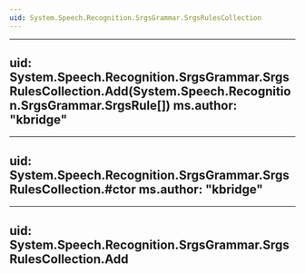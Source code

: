 ```yaml
---
uid: System.Speech.Recognition.SrgsGrammar.SrgsRulesCollection
---
```


---
uid: System.Speech.Recognition.SrgsGrammar.SrgsRulesCollection.Add(System.Speech.Recognition.SrgsGrammar.SrgsRule[])
ms.author: "kbridge"
---

---
uid: System.Speech.Recognition.SrgsGrammar.SrgsRulesCollection.#ctor
ms.author: "kbridge"
---

---
uid: System.Speech.Recognition.SrgsGrammar.SrgsRulesCollection.Add
---
